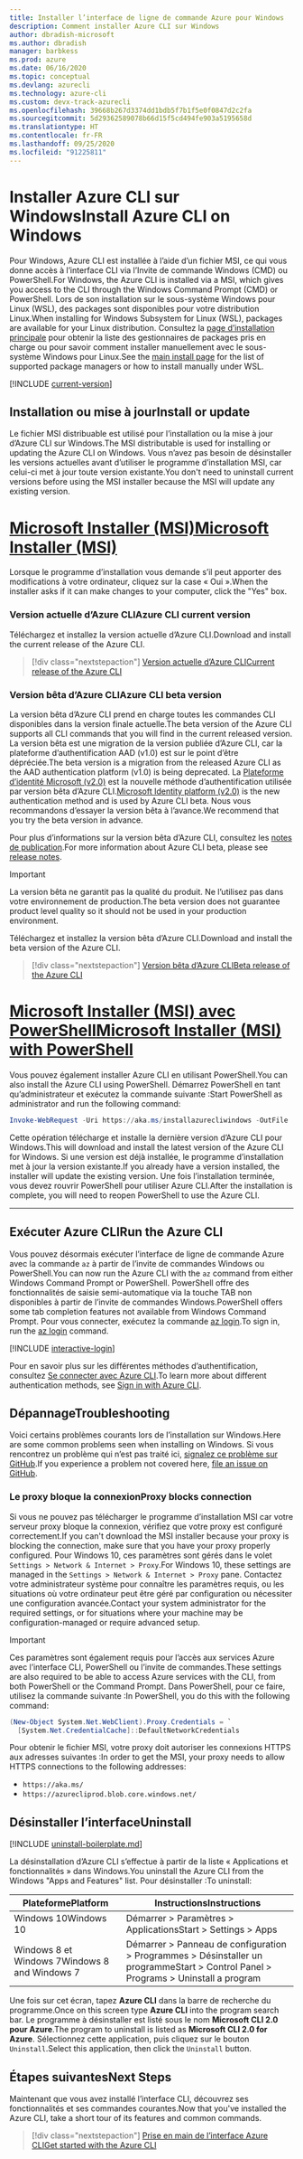 ```yaml
---
title: Installer l’interface de ligne de commande Azure pour Windows
description: Comment installer Azure CLI sur Windows
author: dbradish-microsoft
ms.author: dbradish
manager: barbkess
ms.prod: azure
ms.date: 06/16/2020
ms.topic: conceptual
ms.devlang: azurecli
ms.technology: azure-cli
ms.custom: devx-track-azurecli
ms.openlocfilehash: 39668b267d3374dd1bdb5f7b1f5e0f0847d2c2fa
ms.sourcegitcommit: 5d29362589078b66d15f5cd494fe903a5195658d
ms.translationtype: HT
ms.contentlocale: fr-FR
ms.lasthandoff: 09/25/2020
ms.locfileid: "91225811"
---
```

# <a name="install-azure-cli-on-windows"></a><span data-ttu-id="1b4d8-103">Installer Azure CLI sur Windows</span><span class="sxs-lookup"><span data-stu-id="1b4d8-103">Install Azure CLI on Windows</span></span>

<span data-ttu-id="1b4d8-104">Pour Windows, Azure CLI est installée à l’aide d’un fichier MSI, ce qui vous donne accès à l’interface CLI via l’Invite de commande Windows (CMD) ou PowerShell.</span><span class="sxs-lookup"><span data-stu-id="1b4d8-104">For Windows, the Azure CLI is installed via a MSI, which gives you access to the CLI through the Windows Command Prompt (CMD) or PowerShell.</span></span>
<span data-ttu-id="1b4d8-105">Lors de son installation sur le sous-système Windows pour Linux (WSL), des packages sont disponibles pour votre distribution Linux.</span><span class="sxs-lookup"><span data-stu-id="1b4d8-105">When installing for Windows Subsystem for Linux (WSL), packages are available for your Linux distribution.</span></span> <span data-ttu-id="1b4d8-106">Consultez la [page d’installation principale](install-azure-cli.md) pour obtenir la liste des gestionnaires de packages pris en charge ou pour savoir comment installer manuellement avec le sous-système Windows pour Linux.</span><span class="sxs-lookup"><span data-stu-id="1b4d8-106">See the [main install page](install-azure-cli.md) for the list of supported package managers or how to install manually under WSL.</span></span>

[!INCLUDE [current-version](includes/current-version.md)]

## <a name="install-or-update"></a><span data-ttu-id="1b4d8-107">Installation ou mise à jour</span><span class="sxs-lookup"><span data-stu-id="1b4d8-107">Install or update</span></span>

<span data-ttu-id="1b4d8-108">Le fichier MSI distribuable est utilisé pour l’installation ou la mise à jour d’Azure CLI sur Windows.</span><span class="sxs-lookup"><span data-stu-id="1b4d8-108">The MSI distributable is used for installing or updating the Azure CLI on Windows.</span></span> <span data-ttu-id="1b4d8-109">Vous n’avez pas besoin de désinstaller les versions actuelles avant d’utiliser le programme d’installation MSI, car celui-ci met à jour toute version existante.</span><span class="sxs-lookup"><span data-stu-id="1b4d8-109">You don't need to uninstall current versions before using the MSI installer because the MSI will update any existing version.</span></span>

# <a name="microsoft-installer-msi"></a>[<span data-ttu-id="1b4d8-110">Microsoft Installer (MSI)</span><span class="sxs-lookup"><span data-stu-id="1b4d8-110">Microsoft Installer (MSI)</span></span>](#tab/azure-cli)

<span data-ttu-id="1b4d8-111">Lorsque le programme d’installation vous demande s’il peut apporter des modifications à votre ordinateur, cliquez sur la case « Oui ».</span><span class="sxs-lookup"><span data-stu-id="1b4d8-111">When the installer asks if it can make changes to your computer, click the "Yes" box.</span></span>

### <a name="azure-cli-current-version"></a><span data-ttu-id="1b4d8-112">Version actuelle d’Azure CLI</span><span class="sxs-lookup"><span data-stu-id="1b4d8-112">Azure CLI current version</span></span>

<span data-ttu-id="1b4d8-113">Téléchargez et installez la version actuelle d’Azure CLI.</span><span class="sxs-lookup"><span data-stu-id="1b4d8-113">Download and install the current release of the Azure CLI.</span></span>  

> [!div class="nextstepaction"]
> [<span data-ttu-id="1b4d8-114">Version actuelle d’Azure CLI</span><span class="sxs-lookup"><span data-stu-id="1b4d8-114">Current release of the Azure CLI</span></span>](https://aka.ms/installazurecliwindows)

### <a name="azure-cli-beta-version"></a><span data-ttu-id="1b4d8-115">Version bêta d’Azure CLI</span><span class="sxs-lookup"><span data-stu-id="1b4d8-115">Azure CLI beta version</span></span>

<span data-ttu-id="1b4d8-116">La version bêta d’Azure CLI prend en charge toutes les commandes CLI disponibles dans la version finale actuelle.</span><span class="sxs-lookup"><span data-stu-id="1b4d8-116">The beta version of the Azure CLI supports all CLI commands that you will find in the current released version.</span></span> <span data-ttu-id="1b4d8-117">La version bêta est une migration de la version publiée d’Azure CLI, car la plateforme d’authentification AAD (v1.0) est sur le point d’être dépréciée.</span><span class="sxs-lookup"><span data-stu-id="1b4d8-117">The beta version is a migration from the released Azure CLI as the AAD authentication platform (v1.0) is being deprecated.</span></span>  <span data-ttu-id="1b4d8-118">La [Plateforme d’identité Microsoft (v2.0)](/azure/active-directory/develop/v2-overview) est la nouvelle méthode d’authentification utilisée par version bêta d’Azure CLI.</span><span class="sxs-lookup"><span data-stu-id="1b4d8-118">[Microsoft Identity platform (v2.0)](/azure/active-directory/develop/v2-overview) is the new authentication method and is used by Azure CLI beta.</span></span>  <span data-ttu-id="1b4d8-119">Nous vous recommandons d’essayer la version bêta à l’avance.</span><span class="sxs-lookup"><span data-stu-id="1b4d8-119">We recommend that you try the beta version in advance.</span></span>  

<span data-ttu-id="1b4d8-120">Pour plus d’informations sur la version bêta d’Azure CLI, consultez les [notes de publication](./release-notes-azure-cli.md?tabs=azure-cli-beta).</span><span class="sxs-lookup"><span data-stu-id="1b4d8-120">For more information about Azure CLI beta, please see [release notes](./release-notes-azure-cli.md?tabs=azure-cli-beta).</span></span>

> [!IMPORTANT]
>
> <span data-ttu-id="1b4d8-121">La version bêta ne garantit pas la qualité du produit. Ne l’utilisez pas dans votre environnement de production.</span><span class="sxs-lookup"><span data-stu-id="1b4d8-121">The beta version does not guarantee product level quality so it should not be used in your production environment.</span></span>

<span data-ttu-id="1b4d8-122">Téléchargez et installez la version bêta d’Azure CLI.</span><span class="sxs-lookup"><span data-stu-id="1b4d8-122">Download and install the beta version of the Azure CLI.</span></span>

> [!div class="nextstepaction"]
> [<span data-ttu-id="1b4d8-123">Version bêta d’Azure CLI</span><span class="sxs-lookup"><span data-stu-id="1b4d8-123">Beta release of the Azure CLI</span></span>](https://aka.ms/installazurecliwindowsbeta)

# <a name="microsoft-installer-msi-with-powershell"></a>[<span data-ttu-id="1b4d8-124">Microsoft Installer (MSI) avec PowerShell</span><span class="sxs-lookup"><span data-stu-id="1b4d8-124">Microsoft Installer (MSI) with PowerShell</span></span>](#tab/azure-powershell)

<span data-ttu-id="1b4d8-125">Vous pouvez également installer Azure CLI en utilisant PowerShell.</span><span class="sxs-lookup"><span data-stu-id="1b4d8-125">You can also install the Azure CLI using PowerShell.</span></span> <span data-ttu-id="1b4d8-126">Démarrez PowerShell en tant qu’administrateur et exécutez la commande suivante :</span><span class="sxs-lookup"><span data-stu-id="1b4d8-126">Start PowerShell as administrator and run the following command:</span></span>

   ```PowerShell
   Invoke-WebRequest -Uri https://aka.ms/installazurecliwindows -OutFile .\AzureCLI.msi; Start-Process msiexec.exe -Wait -ArgumentList '/I AzureCLI.msi /quiet'; rm .\AzureCLI.msi
   ```

<span data-ttu-id="1b4d8-127">Cette opération télécharge et installe la dernière version d’Azure CLI pour Windows.</span><span class="sxs-lookup"><span data-stu-id="1b4d8-127">This will download and install the latest version of the Azure CLI for Windows.</span></span> <span data-ttu-id="1b4d8-128">Si une version est déjà installée, le programme d’installation met à jour la version existante.</span><span class="sxs-lookup"><span data-stu-id="1b4d8-128">If you already have a version installed, the installer will update the existing version.</span></span> <span data-ttu-id="1b4d8-129">Une fois l’installation terminée, vous devez rouvrir PowerShell pour utiliser Azure CLI.</span><span class="sxs-lookup"><span data-stu-id="1b4d8-129">After the installation is complete, you will need to reopen PowerShell to use the Azure CLI.</span></span>

---

## <a name="run-the-azure-cli"></a><span data-ttu-id="1b4d8-130">Exécuter Azure CLI</span><span class="sxs-lookup"><span data-stu-id="1b4d8-130">Run the Azure CLI</span></span>

<span data-ttu-id="1b4d8-131">Vous pouvez désormais exécuter l’interface de ligne de commande Azure avec la commande `az` à partir de l’invite de commandes Windows ou PowerShell.</span><span class="sxs-lookup"><span data-stu-id="1b4d8-131">You can now run the Azure CLI with the `az` command from either Windows Command Prompt or PowerShell.</span></span> <span data-ttu-id="1b4d8-132">PowerShell offre des fonctionnalités de saisie semi-automatique via la touche TAB non disponibles à partir de l’invite de commandes Windows.</span><span class="sxs-lookup"><span data-stu-id="1b4d8-132">PowerShell offers some tab completion features not available from Windows Command Prompt.</span></span> <span data-ttu-id="1b4d8-133">Pour vous connecter, exécutez la commande [az login](/cli/azure/reference-index#az-login).</span><span class="sxs-lookup"><span data-stu-id="1b4d8-133">To sign in, run the [az login](/cli/azure/reference-index#az-login) command.</span></span>

[!INCLUDE [interactive-login](includes/interactive-login.md)]

<span data-ttu-id="1b4d8-134">Pour en savoir plus sur les différentes méthodes d’authentification, consultez [Se connecter avec Azure CLI](authenticate-azure-cli.md).</span><span class="sxs-lookup"><span data-stu-id="1b4d8-134">To learn more about different authentication methods, see [Sign in with Azure CLI](authenticate-azure-cli.md).</span></span>

## <a name="troubleshooting"></a><span data-ttu-id="1b4d8-135">Dépannage</span><span class="sxs-lookup"><span data-stu-id="1b4d8-135">Troubleshooting</span></span>

<span data-ttu-id="1b4d8-136">Voici certains problèmes courants lors de l’installation sur Windows.</span><span class="sxs-lookup"><span data-stu-id="1b4d8-136">Here are some common problems seen when installing on Windows.</span></span> <span data-ttu-id="1b4d8-137">Si vous rencontrez un problème qui n’est pas traité ici, [signalez ce problème sur GitHub](https://github.com/Azure/azure-cli/issues).</span><span class="sxs-lookup"><span data-stu-id="1b4d8-137">If you experience a problem not covered here, [file an issue on GitHub](https://github.com/Azure/azure-cli/issues).</span></span>

### <a name="proxy-blocks-connection"></a><span data-ttu-id="1b4d8-138">Le proxy bloque la connexion</span><span class="sxs-lookup"><span data-stu-id="1b4d8-138">Proxy blocks connection</span></span>

<span data-ttu-id="1b4d8-139">Si vous ne pouvez pas télécharger le programme d’installation MSI car votre serveur proxy bloque la connexion, vérifiez que votre proxy est configuré correctement.</span><span class="sxs-lookup"><span data-stu-id="1b4d8-139">If you can't download the MSI installer because your proxy is blocking the connection, make sure that you have your proxy properly configured.</span></span> <span data-ttu-id="1b4d8-140">Pour Windows 10, ces paramètres sont gérés dans le volet `Settings > Network & Internet > Proxy`.</span><span class="sxs-lookup"><span data-stu-id="1b4d8-140">For Windows 10, these settings are managed in the `Settings > Network & Internet > Proxy` pane.</span></span> <span data-ttu-id="1b4d8-141">Contactez votre administrateur système pour connaître les paramètres requis, ou les situations où votre ordinateur peut être géré par configuration ou nécessiter une configuration avancée.</span><span class="sxs-lookup"><span data-stu-id="1b4d8-141">Contact your system administrator for the required settings, or for situations where your machine may be configuration-managed or require advanced setup.</span></span>

> [!IMPORTANT]
> <span data-ttu-id="1b4d8-142">Ces paramètres sont également requis pour l’accès aux services Azure avec l’interface CLI, PowerShell ou l’invite de commandes.</span><span class="sxs-lookup"><span data-stu-id="1b4d8-142">These settings are also required to be able to access Azure services with the CLI, from both PowerShell or the Command Prompt.</span></span> <span data-ttu-id="1b4d8-143">Dans PowerShell, pour ce faire, utilisez la commande suivante :</span><span class="sxs-lookup"><span data-stu-id="1b4d8-143">In PowerShell, you do this with the following command:</span></span>
>
> ```powershell
> (New-Object System.Net.WebClient).Proxy.Credentials = `
>   [System.Net.CredentialCache]::DefaultNetworkCredentials
> ```

<span data-ttu-id="1b4d8-144">Pour obtenir le fichier MSI, votre proxy doit autoriser les connexions HTTPS aux adresses suivantes :</span><span class="sxs-lookup"><span data-stu-id="1b4d8-144">In order to get the MSI, your proxy needs to allow HTTPS connections to the following addresses:</span></span>

* `https://aka.ms/`
* `https://azurecliprod.blob.core.windows.net/`

## <a name="uninstall"></a><span data-ttu-id="1b4d8-145">Désinstaller l’interface</span><span class="sxs-lookup"><span data-stu-id="1b4d8-145">Uninstall</span></span>

[!INCLUDE [uninstall-boilerplate.md](includes/uninstall-boilerplate.md)]

<span data-ttu-id="1b4d8-146">La désinstallation d’Azure CLI s’effectue à partir de la liste « Applications et fonctionnalités » dans Windows.</span><span class="sxs-lookup"><span data-stu-id="1b4d8-146">You uninstall the Azure CLI from the Windows "Apps and Features" list.</span></span> <span data-ttu-id="1b4d8-147">Pour désinstaller :</span><span class="sxs-lookup"><span data-stu-id="1b4d8-147">To uninstall:</span></span>

| <span data-ttu-id="1b4d8-148">Plateforme</span><span class="sxs-lookup"><span data-stu-id="1b4d8-148">Platform</span></span> | <span data-ttu-id="1b4d8-149">Instructions</span><span class="sxs-lookup"><span data-stu-id="1b4d8-149">Instructions</span></span> |
|---|---|
| <span data-ttu-id="1b4d8-150">Windows 10</span><span class="sxs-lookup"><span data-stu-id="1b4d8-150">Windows 10</span></span> | <span data-ttu-id="1b4d8-151">Démarrer > Paramètres > Applications</span><span class="sxs-lookup"><span data-stu-id="1b4d8-151">Start > Settings > Apps</span></span> |
| <span data-ttu-id="1b4d8-152">Windows 8 et Windows 7</span><span class="sxs-lookup"><span data-stu-id="1b4d8-152">Windows 8 and Windows 7</span></span> | <span data-ttu-id="1b4d8-153">Démarrer > Panneau de configuration > Programmes > Désinstaller un programme</span><span class="sxs-lookup"><span data-stu-id="1b4d8-153">Start > Control Panel > Programs > Uninstall a program</span></span> |

<span data-ttu-id="1b4d8-154">Une fois sur cet écran, tapez __Azure CLI__ dans la barre de recherche du programme.</span><span class="sxs-lookup"><span data-stu-id="1b4d8-154">Once on this screen type __Azure CLI__ into the program search bar.</span></span> <span data-ttu-id="1b4d8-155">Le programme à désinstaller est listé sous le nom __Microsoft CLI 2.0 pour Azure__.</span><span class="sxs-lookup"><span data-stu-id="1b4d8-155">The program to uninstall is listed as __Microsoft CLI 2.0 for Azure__.</span></span> <span data-ttu-id="1b4d8-156">Sélectionnez cette application, puis cliquez sur le bouton `Uninstall`.</span><span class="sxs-lookup"><span data-stu-id="1b4d8-156">Select this application, then click the `Uninstall` button.</span></span>

## <a name="next-steps"></a><span data-ttu-id="1b4d8-157">Étapes suivantes</span><span class="sxs-lookup"><span data-stu-id="1b4d8-157">Next Steps</span></span>

<span data-ttu-id="1b4d8-158">Maintenant que vous avez installé l’interface CLI, découvrez ses fonctionnalités et ses commandes courantes.</span><span class="sxs-lookup"><span data-stu-id="1b4d8-158">Now that you've installed the Azure CLI, take a short tour of its features and common commands.</span></span>

> [!div class="nextstepaction"]
> [<span data-ttu-id="1b4d8-159">Prise en main de l’interface Azure CLI</span><span class="sxs-lookup"><span data-stu-id="1b4d8-159">Get started with the Azure CLI</span></span>](get-started-with-azure-cli.md)